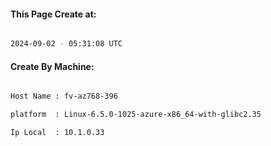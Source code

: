 
   
#### This Page Create at:

```bash

2024-09-02 - 05:31:08 UTC

```

#### Create By Machine:

```bash

Host Name : fv-az768-396

platform  : Linux-6.5.0-1025-azure-x86_64-with-glibc2.35

Ip Local  : 10.1.0.33

```

